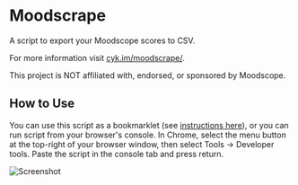 # Moodscrape

A script to export your Moodscope scores to CSV.

For more information visit [cyk.im/moodscrape/](http://cyk.im/moodscrape/).

This project is NOT affiliated with, endorsed, or sponsored by Moodscope.

## How to Use

You can use this script as a bookmarklet (see [instructions here](http://cyk.im/moodscrape/)), or you can run script from your browser's console. In Chrome, select the menu button at the top-right of your browser window, then select Tools -> Developer tools. Paste the script in the console tab and press return.

![Screenshot](http://cyk.im/moodscrape/img/moodscope_console.png)
